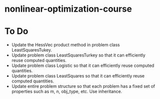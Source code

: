 # nonlinear-optimization-course

# To Do
- Update the HessVec product method in problem class LeastSquaresTukey.
- Update problem class LeastSquaresTurkey so that it can efficiently reuse computed quantities. 
- Update problem class Logistic so that it can efficiently reuse computed quantities.
- Update problem class LeastSquares so that it can efficiently reuse computed quantities.
- Update entire problem structure so that each problem has a fixed set of properties such as m, n, obj_type, etc.  Use inheritance.
